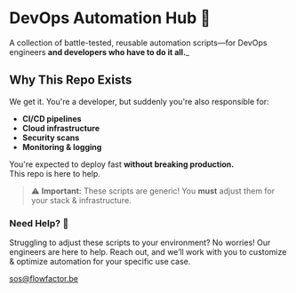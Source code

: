 #   DevOps Automation Hub 🚀 
A collection of battle-tested, reusable automation scripts—for DevOps engineers **and developers who have to do it all.**_

##  Why This Repo Exists
We get it. You're a developer, but suddenly you're also responsible for:

- **CI/CD pipelines**
- **Cloud infrastructure**
- **Security scans**
- **Monitoring & logging**

You're expected to deploy fast **without breaking production.**  
This repo is here to help.

> ⚠️ **Important:** These scripts are generic! You **must** adjust them for your stack & infrastructure.

### Need Help? 🤝 

Struggling to adjust these scripts to your environment?
No worries! Our engineers are here to help.
Reach out, and we’ll work with you to customize & optimize automation for your specific use case.

sos@flowfactor.be

